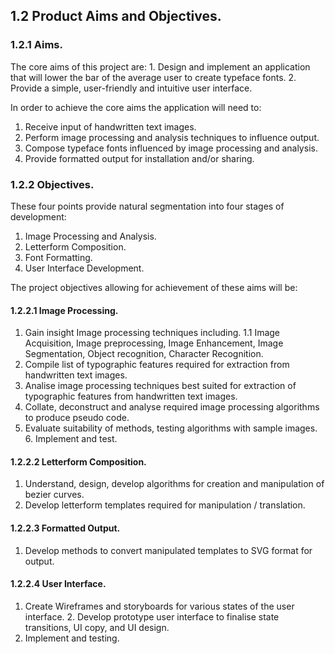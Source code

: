 
## 1.2 Product Aims and Objectives.

### 1.2.1 Aims.

The core aims of this project are: 1. Design and implement an application that will lower the bar of the average user to create typeface fonts. 2. Provide a simple, user-friendly and intuitive user interface.

In order to achieve the core aims the application will need to: 

1. Receive input of handwritten text images. 
2. Perform image processing and analysis techniques to influence output. 
3. Compose typeface fonts influenced by image processing and analysis. 
4. Provide formatted output for installation and/or sharing.

### 1.2.2 Objectives.

These four points provide natural segmentation into four stages of development: 
1. Image Processing and Analysis. 
2. Letterform Composition. 
3. Font Formatting. 
4. User Interface Development.

The project objectives allowing for achievement of these aims will be:

#### 1.2.2.1 Image Processing.

1. Gain insight Image processing techniques including. 
1.1 Image Acquisition, Image preprocessing, Image Enhancement, Image Segmentation, Object recognition, Character Recognition. 
2. Compile list of typographic features required for extraction from handwritten text images. 
3. Analise image processing techniques best suited for extraction of typographic features from handwritten text images. 
4. Collate, deconstruct and analyse required image processing algorithms to produce pseudo code. 
5. Evaluate suitability of methods, testing algorithms with sample images. 6. Implement and test.

#### 1.2.2.2 Letterform Composition.

1. Understand, design, develop algorithms for creation and manipulation of bezier curves. 
2. Develop letterform templates required for manipulation / translation.

#### 1.2.2.3 Formatted Output.

1. Develop methods to convert manipulated templates to SVG format for output.

#### 1.2.2.4 User Interface.

1. Create Wireframes and storyboards for various states of the user interface. 2. Develop prototype user interface to finalise state transitions, UI copy, and UI design. 
3. Implement and testing.








